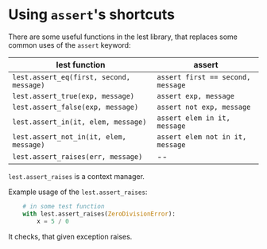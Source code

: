 # Using `assert`'s shortcuts

There are some useful functions in the lest library,
that replaces some common uses of the `assert` keyword:

| lest function                            | assert                            |
|------------------------------------------|-----------------------------------|
| `lest.assert_eq(first, second, message)` | `assert first == second, message` |
| `lest.assert_true(exp, message)`         | `assert exp, message`             |
| `lest.assert_false(exp, message)`        | `assert not exp, message`         |
| `lest.assert_in(it, elem, message)`      | `assert elem in it, message`      |
| `lest.assert_not_in(it, elem, message)`  | `assert elem not in it, message`  |
| `lest.assert_raises(err, message)`       | --                                |

`lest.assert_raises` is a context manager.

Example usage of the `lest.assert_raises`:

```python
    # in some test function
    with lest.assert_raises(ZeroDivisionError):
        x = 5 / 0
```

It checks, that given exception raises.
